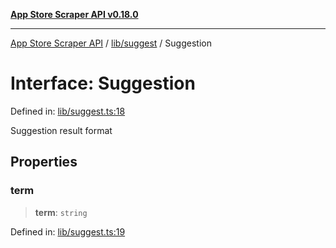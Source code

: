 [**App Store Scraper API v0.18.0**](../../../README.md)

***

[App Store Scraper API](../../../modules.md) / [lib/suggest](../README.md) / Suggestion

# Interface: Suggestion

Defined in: [lib/suggest.ts:18](https://github.com/facundoolano/app-store-scraper/blob/113d925388ad33c5af9077ca637c241f2bf7e574/lib/suggest.ts#L18)

Suggestion result format

## Properties

### term

> **term**: `string`

Defined in: [lib/suggest.ts:19](https://github.com/facundoolano/app-store-scraper/blob/113d925388ad33c5af9077ca637c241f2bf7e574/lib/suggest.ts#L19)
